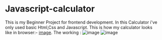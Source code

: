 # Javascript-calculator
This is my Beginner Project for frontend development. In this Calculator i've only used basic Html,Css and Javascript. 
This is how my calculator looks like in browser:-
[image](https://user-images.githubusercontent.com/80303169/209305386-be8b3171-c9b9-4cd4-b1f2-b7fb507bd406.png).
The working :
![image](https://user-images.githubusercontent.com/80303169/209306033-bcf4e612-ffe8-46e3-bd83-ed9c8734cdf8.png)
![image](https://user-images.githubusercontent.com/80303169/209306068-21fd0649-8263-4166-ba7c-a5c4d0d62c80.png)
